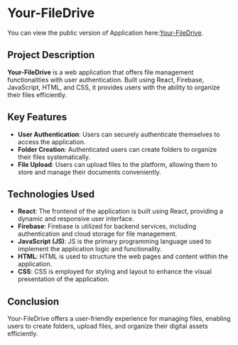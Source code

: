 # Your-FileDrive
You can view the public version of Application here:[Your-FileDrive](https://your-filledrive.vercel.app/).
## Project Description
**Your-FileDrive** is a web application that offers file management functionalities with user authentication. Built using React, Firebase, JavaScript, HTML, and CSS, it provides users with the ability to organize their files efficiently.

## Key Features
- **User Authentication**: Users can securely authenticate themselves to access the application.
- **Folder Creation**: Authenticated users can create folders to organize their files systematically.
- **File Upload**: Users can upload files to the platform, allowing them to store and manage their documents conveniently.

## Technologies Used
- **React**: The frontend of the application is built using React, providing a dynamic and responsive user interface.
- **Firebase**: Firebase is utilized for backend services, including authentication and cloud storage for file management.
- **JavaScript (JS)**: JS is the primary programming language used to implement the application logic and functionality.
- **HTML**: HTML is used to structure the web pages and content within the application.
- **CSS**: CSS is employed for styling and layout to enhance the visual presentation of the application.

## Conclusion
Your-FileDrive offers a user-friendly experience for managing files, enabling users to create folders, upload files, and organize their digital assets efficiently.


